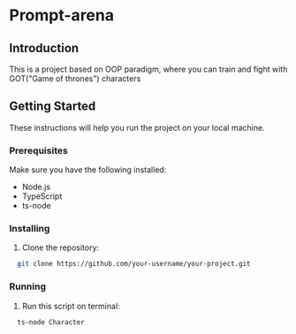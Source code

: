 # Prompt-arena

## Introduction

This is a project based on OOP paradigm, where you can train and fight with GOT("Game of thrones") characters

## Getting Started

These instructions will help you run the project on your local machine.

### Prerequisites

Make sure you have the following installed:

- Node.js
- TypeScript
- ts-node

### Installing

1. Clone the repository:

 ```bash
   git clone https://github.com/your-username/your-project.git
   ```
 ### Running
 1. Run this script on terminal: 

   ```bash
     ts-node Character
   ```
   
